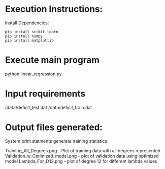 # Execution Instructions:

Install Dependencies: 
```
pip install scikit-learn
pip install numpy
pip install matplotlib
```

# Execute main program
python linear_regression.py


# Input requirements
/data/deficit_test.dat
/data/deficit_train.dat

# Output files generated:
System print statments generate training statistics

Training_All_Degrees.png - Plot of training data with all degrees represented
Validation_w_Optimized_model.png - plot of validation data using optimized model
Lambda_For_D12.png - plot of degree 12 for different lambda values